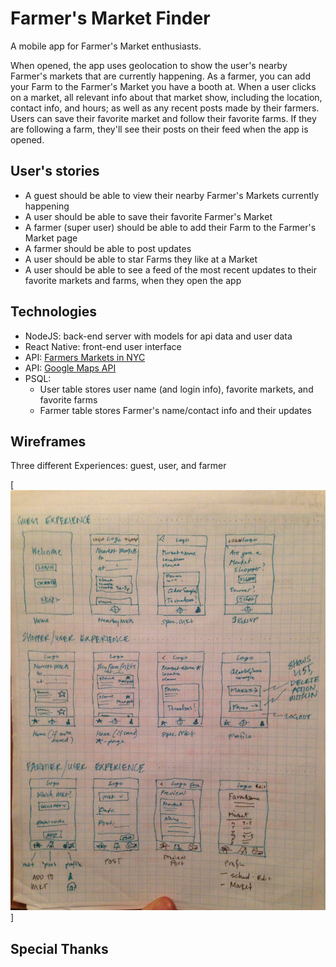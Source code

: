 # Farmer's Market Finder
  
  A mobile app for Farmer's Market enthusiasts.

  When opened, the app uses geolocation to show the user's nearby Farmer's markets that are currently happening. As a farmer, you can add your Farm to the Farmer's Market you have a booth at. When a user clicks on a market, all relevant info about that market show, including the location, contact info, and hours; as well as any recent posts made by their farmers. Users can save their favorite market and follow their favorite farms. If they are following a farm, they'll see their posts on their feed when the app is opened.

## User's stories

  - A guest should be able to view their nearby Farmer's Markets currently happening
  - A user should be able to save their favorite Farmer's Market
  - A farmer (super user) should be able to add their Farm to the Farmer's Market page
  - A farmer should be able to post updates 
  - A user should be able to star Farms they like at a Market
  - A user should be able to see a feed of the most recent updates to their favorite markets and farms, when they open the app

## Technologies
  
  - NodeJS: back-end server with models for api data and user data
  - React Native: front-end user interface
  - API: <a href="https://data.ny.gov/Economic-Development/Farmers-Markets-in-New-York-State-API/xjya-f8ng" target="_blank">Farmers Markets in NYC</a>
  - API: <a href="http://maps.googleapis.com/maps/api/geocode/json" target="_blank">Google Maps API</a>
  - PSQL: 
    - User table stores user name (and login info), favorite markets, and favorite farms
    - Farmer table stores Farmer's name/contact info and their updates

## Wireframes

  Three different Experiences: guest, user, and farmer
  
  [![wireframes](./wireframes/IMG_0079.JPG)]

## Special Thanks
